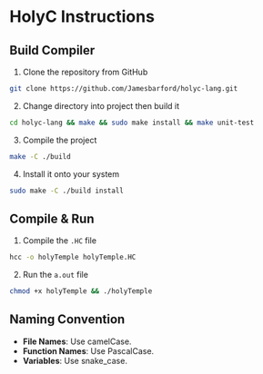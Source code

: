 # HolyC Instructions

## Build Compiler

1. Clone the repository from GitHub

```sh
git clone https://github.com/Jamesbarford/holyc-lang.git
```

2. Change directory into project then build it


```sh
cd holyc-lang && make && sudo make install && make unit-test
```

3. Compile the project

```sh
make -C ./build
```

4. Install it onto your system

```sh
sudo make -C ./build install
```

## Compile & Run

1. Compile the `.HC` file

```sh
hcc -o holyTemple holyTemple.HC
```

2. Run the `a.out` file

```sh
chmod +x holyTemple && ./holyTemple 
```

## Naming Convention

- **File Names**: Use camelCase.
- **Function Names**: Use PascalCase.
- **Variables**: Use snake_case.

